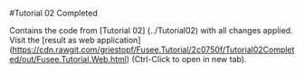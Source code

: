 #Tutorial 02 Completed

Contains the code from [Tutorial 02] (../Tutorial02) with all changes applied. Visit the [result as web application]
(https://cdn.rawgit.com/griestopf/Fusee.Tutorial/2c0750f/Tutorial02Completed/out/Fusee.Tutorial.Web.html) (Ctrl-Click to open in new tab).
